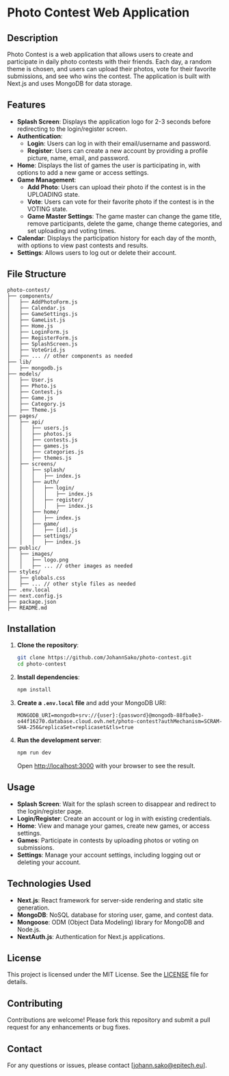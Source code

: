 # Photo Contest Web Application

## Description

Photo Contest is a web application that allows users to create and participate in daily photo contests with their friends. Each day, a random theme is chosen, and users can upload their photos, vote for their favorite submissions, and see who wins the contest. The application is built with Next.js and uses MongoDB for data storage.

## Features

- **Splash Screen**: Displays the application logo for 2-3 seconds before redirecting to the login/register screen.
- **Authentication**:
  - **Login**: Users can log in with their email/username and password.
  - **Register**: Users can create a new account by providing a profile picture, name, email, and password.
- **Home**: Displays the list of games the user is participating in, with options to add a new game or access settings.
- **Game Management**:
  - **Add Photo**: Users can upload their photo if the contest is in the UPLOADING state.
  - **Vote**: Users can vote for their favorite photo if the contest is in the VOTING state.
  - **Game Master Settings**: The game master can change the game title, remove participants, delete the game, change theme categories, and set uploading and voting times.
- **Calendar**: Displays the participation history for each day of the month, with options to view past contests and results.
- **Settings**: Allows users to log out or delete their account.

## File Structure

```
photo-contest/
├── components/
│   ├── AddPhotoForm.js
│   ├── Calendar.js
│   ├── GameSettings.js
│   ├── GameList.js
│   ├── Home.js
│   ├── LoginForm.js
│   ├── RegisterForm.js
│   ├── SplashScreen.js
│   ├── VoteGrid.js
│   ├── ... // other components as needed
├── lib/
│   ├── mongodb.js
├── models/
│   ├── User.js
│   ├── Photo.js
│   ├── Contest.js
│   ├── Game.js
│   ├── Category.js
│   ├── Theme.js
├── pages/
│   ├── api/
│   │   ├── users.js
│   │   ├── photos.js
│   │   ├── contests.js
│   │   ├── games.js
│   │   ├── categories.js
│   │   ├── themes.js
│   ├── screens/
│   │   ├── splash/
│   │   │   ├── index.js
│   │   ├── auth/
│   │   │   ├── login/
│   │   │   │   ├── index.js
│   │   │   ├── register/
│   │   │   │   ├── index.js
│   │   ├── home/
│   │   │   ├── index.js
│   │   ├── game/
│   │   │   ├── [id].js
│   │   ├── settings/
│   │   │   ├── index.js
├── public/
│   ├── images/
│   │   ├── logo.png
│   │   ├── ... // other images as needed
├── styles/
│   ├── globals.css
│   ├── ... // other style files as needed
├── .env.local
├── next.config.js
├── package.json
├── README.md
```

## Installation

1. **Clone the repository**:
   ```bash
   git clone https://github.com/JohannSako/photo-contest.git
   cd photo-contest
   ```

2. **Install dependencies**:
   ```bash
   npm install
   ```

3. **Create a `.env.local` file** and add your MongoDB URI:
   ```env
   MONGODB_URI=mongodb+srv://{user}:{password}@mongodb-88fba0e3-o44f16270.database.cloud.ovh.net/photo-contest?authMechanism=SCRAM-SHA-256&replicaSet=replicaset&tls=true
   ```

4. **Run the development server**:
   ```bash
   npm run dev
   ```
   Open [http://localhost:3000](http://localhost:3000) with your browser to see the result.

## Usage

- **Splash Screen**: Wait for the splash screen to disappear and redirect to the login/register page.
- **Login/Register**: Create an account or log in with existing credentials.
- **Home**: View and manage your games, create new games, or access settings.
- **Games**: Participate in contests by uploading photos or voting on submissions.
- **Settings**: Manage your account settings, including logging out or deleting your account.

## Technologies Used

- **Next.js**: React framework for server-side rendering and static site generation.
- **MongoDB**: NoSQL database for storing user, game, and contest data.
- **Mongoose**: ODM (Object Data Modeling) library for MongoDB and Node.js.
- **NextAuth.js**: Authentication for Next.js applications.

## License

This project is licensed under the MIT License. See the [LICENSE](LICENSE) file for details.

## Contributing

Contributions are welcome! Please fork this repository and submit a pull request for any enhancements or bug fixes.

## Contact

For any questions or issues, please contact [johann.sako@epitech.eu].